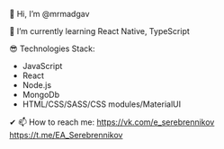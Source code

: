 👋 Hi, I’m @mrmadgav

👔 I’m currently learning React Native, TypeScript

😎 Technologies Stack:
- JavaScript
- React
- Node.js
- MongoDb
- HTML/CSS/SASS/CSS modules/MaterialUI

✔ 📫 How to reach me:
https://vk.com/e_serebrennikov
https://t.me/EA_Serebrennikov

<!---
mrmadgav/mrmadgav is a ✨ special ✨ repository because its `README.md` (this file) appears on your GitHub profile.
You can click the Preview link to take a look at your changes.
--->
